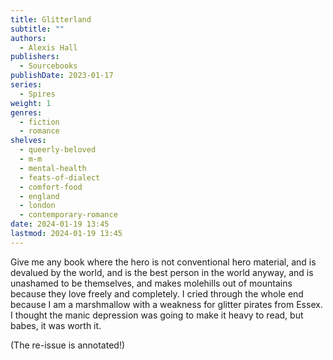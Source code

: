 ```yaml
---
title: Glitterland
subtitle: ""
authors:
  - Alexis Hall
publishers:
  - Sourcebooks
publishDate: 2023-01-17
series:
  - Spires
weight: 1
genres:
  - fiction
  - romance
shelves:
  - queerly-beloved
  - m-m
  - mental-health
  - feats-of-dialect
  - comfort-food
  - england
  - london
  - contemporary-romance
date: 2024-01-19 13:45
lastmod: 2024-01-19 13:45
---
```

Give me any book where the hero is not conventional hero material, and is devalued by the world, and is the best person in the world anyway, and is unashamed to be themselves, and makes molehills out of mountains because they love freely and completely. I cried through the whole end because I am a marshmallow with a weakness for glitter pirates from Essex. I thought the manic depression was going to make it heavy to read, but babes, it was worth it.

(The re-issue is annotated!)